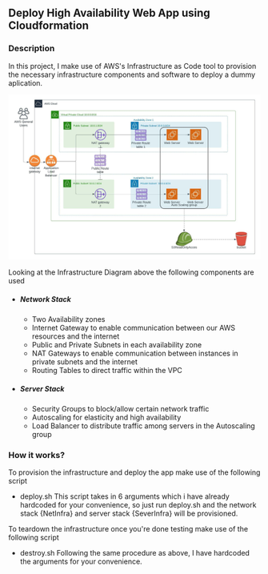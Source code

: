 ## Deploy High Availability Web App using Cloudformation

### Description
In this project, I make use of AWS's Infrastructure as Code tool to provision the necessary infrastructure components and software to deploy a dummy aplication.

![Infrastructure Diagram](images/Infrastructure-Diagram.jpeg)

Looking at the Infrastructure Diagram above the following components are used
- ##### Network Stack
    - Two Availability zones
    - Internet Gateway to enable communication between our AWS resources and the internet
    - Public and Private Subnets in each availability zone
    - NAT Gateways to enable communication between instances in private subnets and the internet
    - Routing Tables to direct traffic within the VPC

- ##### Server Stack
    - Security Groups to block/allow certain network traffic
    - Autoscaling for elasticity and high availability
    - Load Balancer to distribute traffic among servers in the Autoscaling group

### How it works?
To provision the infrastructure and deploy the app make use of the following script
- deploy.sh
This script takes in 6 arguments which i have already hardcoded for your convenience, so just run deploy.sh and the network stack {NetInfra} and server stack {SeverInfra} will be provisioned.

To teardown the infrastructure once you're done testing make use of the following script
- destroy.sh
Following the same procedure as above, I have hardcoded the arguments for your convenience.
